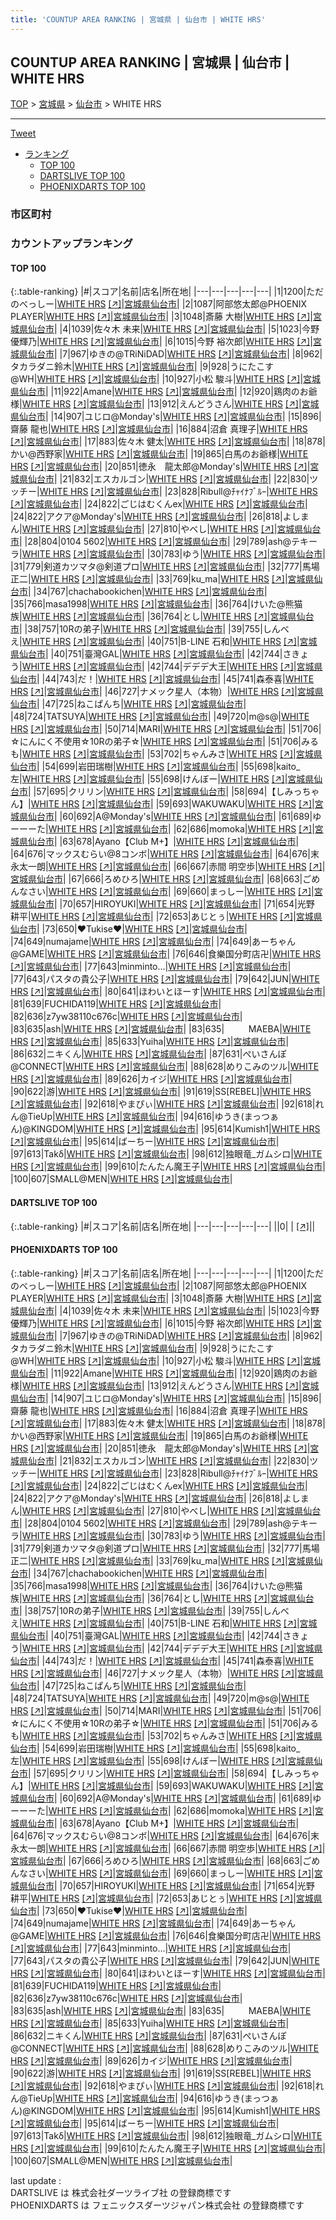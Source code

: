 ```yaml
---
title: 'COUNTUP AREA RANKING | 宮城県 | 仙台市 | WHITE HRS'
---
```

## COUNTUP AREA RANKING | 宮城県 | 仙台市 | WHITE HRS

[TOP](/darts/rank/) > [宮城県](/darts/rank/宮城県/) > [仙台市](/darts/rank/宮城県/仙台市/) > WHITE HRS

___

<a href="https://twitter.com/share?ref_src=twsrc%5Etfw" data-text="COUNTUP AREA RANKING | 宮城県仙台市WHITE HRS" class="twitter-share-button" data-hashtags="DARTSLIVE,PHOENIXDARTS,darts,ダーツ" data-show-count="false">Tweet</a>

* [ランキング](#カウントアップランキング)
    * [TOP 100](#top-100)
    * [DARTSLIVE TOP 100](#dartslive-top-100)
    * [PHOENIXDARTS TOP 100](#phoenixdarts-top-100)

### 市区町村

<ul>

</ul>

### カウントアップランキング

#### TOP 100



{:.table-ranking}
|#|スコア|名前|店名|所在地|
|---|---|---|---|---|
|1|1200|<span class="rank-name-pd">ただのべっしー</span>|<a href="/darts/rank/shops/88967.html">WHITE HRS</a> <a href="https://vs.phoenixdarts.com/jp/shop/shopDetailInfo/s_88967?s_seq=88967">[↗]</a>|<a href="/darts/rank/宮城県/仙台市">宮城県仙台市</a>|
|2|1087|<span class="rank-name-pd">阿部悠太郎@PHOENIX PLAYER</span>|<a href="/darts/rank/shops/88967.html">WHITE HRS</a> <a href="https://vs.phoenixdarts.com/jp/shop/shopDetailInfo/s_88967?s_seq=88967">[↗]</a>|<a href="/darts/rank/宮城県/仙台市">宮城県仙台市</a>|
|3|1048|<span class="rank-name-pd"><span class="pro-icon-pd"></span>斎藤 大樹</span>|<a href="/darts/rank/shops/88967.html">WHITE HRS</a> <a href="https://vs.phoenixdarts.com/jp/shop/shopDetailInfo/s_88967?s_seq=88967">[↗]</a>|<a href="/darts/rank/宮城県/仙台市">宮城県仙台市</a>|
|4|1039|<span class="rank-name-pd"><span class="pro-icon-pd"></span>佐々木 未来</span>|<a href="/darts/rank/shops/88967.html">WHITE HRS</a> <a href="https://vs.phoenixdarts.com/jp/shop/shopDetailInfo/s_88967?s_seq=88967">[↗]</a>|<a href="/darts/rank/宮城県/仙台市">宮城県仙台市</a>|
|5|1023|<span class="rank-name-pd"><span class="pro-icon-pd"></span>今野 優輝乃</span>|<a href="/darts/rank/shops/88967.html">WHITE HRS</a> <a href="https://vs.phoenixdarts.com/jp/shop/shopDetailInfo/s_88967?s_seq=88967">[↗]</a>|<a href="/darts/rank/宮城県/仙台市">宮城県仙台市</a>|
|6|1015|<span class="rank-name-pd"><span class="pro-icon-pd"></span>今野 裕次郎</span>|<a href="/darts/rank/shops/88967.html">WHITE HRS</a> <a href="https://vs.phoenixdarts.com/jp/shop/shopDetailInfo/s_88967?s_seq=88967">[↗]</a>|<a href="/darts/rank/宮城県/仙台市">宮城県仙台市</a>|
|7|967|<span class="rank-name-pd">ゆきの@TRiNiDAD</span>|<a href="/darts/rank/shops/88967.html">WHITE HRS</a> <a href="https://vs.phoenixdarts.com/jp/shop/shopDetailInfo/s_88967?s_seq=88967">[↗]</a>|<a href="/darts/rank/宮城県/仙台市">宮城県仙台市</a>|
|8|962|<span class="rank-name-pd">タカラダニ鈴木</span>|<a href="/darts/rank/shops/88967.html">WHITE HRS</a> <a href="https://vs.phoenixdarts.com/jp/shop/shopDetailInfo/s_88967?s_seq=88967">[↗]</a>|<a href="/darts/rank/宮城県/仙台市">宮城県仙台市</a>|
|9|928|<span class="rank-name-pd">うにたこす@WH</span>|<a href="/darts/rank/shops/88967.html">WHITE HRS</a> <a href="https://vs.phoenixdarts.com/jp/shop/shopDetailInfo/s_88967?s_seq=88967">[↗]</a>|<a href="/darts/rank/宮城県/仙台市">宮城県仙台市</a>|
|10|927|<span class="rank-name-pd">小松 駿斗</span>|<a href="/darts/rank/shops/88967.html">WHITE HRS</a> <a href="https://vs.phoenixdarts.com/jp/shop/shopDetailInfo/s_88967?s_seq=88967">[↗]</a>|<a href="/darts/rank/宮城県/仙台市">宮城県仙台市</a>|
|11|922|<span class="rank-name-pd">Amane</span>|<a href="/darts/rank/shops/88967.html">WHITE HRS</a> <a href="https://vs.phoenixdarts.com/jp/shop/shopDetailInfo/s_88967?s_seq=88967">[↗]</a>|<a href="/darts/rank/宮城県/仙台市">宮城県仙台市</a>|
|12|920|<span class="rank-name-pd">鶏肉のお爺様</span>|<a href="/darts/rank/shops/88967.html">WHITE HRS</a> <a href="https://vs.phoenixdarts.com/jp/shop/shopDetailInfo/s_88967?s_seq=88967">[↗]</a>|<a href="/darts/rank/宮城県/仙台市">宮城県仙台市</a>|
|13|912|<span class="rank-name-pd">えんどうさん</span>|<a href="/darts/rank/shops/88967.html">WHITE HRS</a> <a href="https://vs.phoenixdarts.com/jp/shop/shopDetailInfo/s_88967?s_seq=88967">[↗]</a>|<a href="/darts/rank/宮城県/仙台市">宮城県仙台市</a>|
|14|907|<span class="rank-name-pd">ユじロ@Monday&#x27;s</span>|<a href="/darts/rank/shops/88967.html">WHITE HRS</a> <a href="https://vs.phoenixdarts.com/jp/shop/shopDetailInfo/s_88967?s_seq=88967">[↗]</a>|<a href="/darts/rank/宮城県/仙台市">宮城県仙台市</a>|
|15|896|<span class="rank-name-pd">齋藤 龍也</span>|<a href="/darts/rank/shops/88967.html">WHITE HRS</a> <a href="https://vs.phoenixdarts.com/jp/shop/shopDetailInfo/s_88967?s_seq=88967">[↗]</a>|<a href="/darts/rank/宮城県/仙台市">宮城県仙台市</a>|
|16|884|<span class="rank-name-pd"><span class="pro-icon-pd"></span>沼倉 真理子</span>|<a href="/darts/rank/shops/88967.html">WHITE HRS</a> <a href="https://vs.phoenixdarts.com/jp/shop/shopDetailInfo/s_88967?s_seq=88967">[↗]</a>|<a href="/darts/rank/宮城県/仙台市">宮城県仙台市</a>|
|17|883|<span class="rank-name-pd"><span class="pro-icon-pd"></span>佐々木 健太</span>|<a href="/darts/rank/shops/88967.html">WHITE HRS</a> <a href="https://vs.phoenixdarts.com/jp/shop/shopDetailInfo/s_88967?s_seq=88967">[↗]</a>|<a href="/darts/rank/宮城県/仙台市">宮城県仙台市</a>|
|18|878|<span class="rank-name-pd">かい@西野家</span>|<a href="/darts/rank/shops/88967.html">WHITE HRS</a> <a href="https://vs.phoenixdarts.com/jp/shop/shopDetailInfo/s_88967?s_seq=88967">[↗]</a>|<a href="/darts/rank/宮城県/仙台市">宮城県仙台市</a>|
|19|865|<span class="rank-name-pd">白馬のお爺様</span>|<a href="/darts/rank/shops/88967.html">WHITE HRS</a> <a href="https://vs.phoenixdarts.com/jp/shop/shopDetailInfo/s_88967?s_seq=88967">[↗]</a>|<a href="/darts/rank/宮城県/仙台市">宮城県仙台市</a>|
|20|851|<span class="rank-name-pd">徳永　龍太郎@Monday&#x27;s</span>|<a href="/darts/rank/shops/88967.html">WHITE HRS</a> <a href="https://vs.phoenixdarts.com/jp/shop/shopDetailInfo/s_88967?s_seq=88967">[↗]</a>|<a href="/darts/rank/宮城県/仙台市">宮城県仙台市</a>|
|21|832|<span class="rank-name-pd">エスカルゴン</span>|<a href="/darts/rank/shops/88967.html">WHITE HRS</a> <a href="https://vs.phoenixdarts.com/jp/shop/shopDetailInfo/s_88967?s_seq=88967">[↗]</a>|<a href="/darts/rank/宮城県/仙台市">宮城県仙台市</a>|
|22|830|<span class="rank-name-pd">ツッチー</span>|<a href="/darts/rank/shops/88967.html">WHITE HRS</a> <a href="https://vs.phoenixdarts.com/jp/shop/shopDetailInfo/s_88967?s_seq=88967">[↗]</a>|<a href="/darts/rank/宮城県/仙台市">宮城県仙台市</a>|
|23|828|<span class="rank-name-pd">Ribull@ﾁｬｲﾅﾌﾞﾙｰ</span>|<a href="/darts/rank/shops/88967.html">WHITE HRS</a> <a href="https://vs.phoenixdarts.com/jp/shop/shopDetailInfo/s_88967?s_seq=88967">[↗]</a>|<a href="/darts/rank/宮城県/仙台市">宮城県仙台市</a>|
|24|822|<span class="rank-name-pd">ごじはむくんex</span>|<a href="/darts/rank/shops/88967.html">WHITE HRS</a> <a href="https://vs.phoenixdarts.com/jp/shop/shopDetailInfo/s_88967?s_seq=88967">[↗]</a>|<a href="/darts/rank/宮城県/仙台市">宮城県仙台市</a>|
|24|822|<span class="rank-name-pd">アクア@Monday&#x27;s</span>|<a href="/darts/rank/shops/88967.html">WHITE HRS</a> <a href="https://vs.phoenixdarts.com/jp/shop/shopDetailInfo/s_88967?s_seq=88967">[↗]</a>|<a href="/darts/rank/宮城県/仙台市">宮城県仙台市</a>|
|26|818|<span class="rank-name-pd">よしまん</span>|<a href="/darts/rank/shops/88967.html">WHITE HRS</a> <a href="https://vs.phoenixdarts.com/jp/shop/shopDetailInfo/s_88967?s_seq=88967">[↗]</a>|<a href="/darts/rank/宮城県/仙台市">宮城県仙台市</a>|
|27|810|<span class="rank-name-pd">やべし</span>|<a href="/darts/rank/shops/88967.html">WHITE HRS</a> <a href="https://vs.phoenixdarts.com/jp/shop/shopDetailInfo/s_88967?s_seq=88967">[↗]</a>|<a href="/darts/rank/宮城県/仙台市">宮城県仙台市</a>|
|28|804|<span class="rank-name-pd">0104 5602</span>|<a href="/darts/rank/shops/88967.html">WHITE HRS</a> <a href="https://vs.phoenixdarts.com/jp/shop/shopDetailInfo/s_88967?s_seq=88967">[↗]</a>|<a href="/darts/rank/宮城県/仙台市">宮城県仙台市</a>|
|29|789|<span class="rank-name-pd">ash@テキーラ</span>|<a href="/darts/rank/shops/88967.html">WHITE HRS</a> <a href="https://vs.phoenixdarts.com/jp/shop/shopDetailInfo/s_88967?s_seq=88967">[↗]</a>|<a href="/darts/rank/宮城県/仙台市">宮城県仙台市</a>|
|30|783|<span class="rank-name-pd">ゆう</span>|<a href="/darts/rank/shops/88967.html">WHITE HRS</a> <a href="https://vs.phoenixdarts.com/jp/shop/shopDetailInfo/s_88967?s_seq=88967">[↗]</a>|<a href="/darts/rank/宮城県/仙台市">宮城県仙台市</a>|
|31|779|<span class="rank-name-pd">剣道カツマタ@剣道プロ</span>|<a href="/darts/rank/shops/88967.html">WHITE HRS</a> <a href="https://vs.phoenixdarts.com/jp/shop/shopDetailInfo/s_88967?s_seq=88967">[↗]</a>|<a href="/darts/rank/宮城県/仙台市">宮城県仙台市</a>|
|32|777|<span class="rank-name-pd">馬場 正二</span>|<a href="/darts/rank/shops/88967.html">WHITE HRS</a> <a href="https://vs.phoenixdarts.com/jp/shop/shopDetailInfo/s_88967?s_seq=88967">[↗]</a>|<a href="/darts/rank/宮城県/仙台市">宮城県仙台市</a>|
|33|769|<span class="rank-name-pd">ku_ma</span>|<a href="/darts/rank/shops/88967.html">WHITE HRS</a> <a href="https://vs.phoenixdarts.com/jp/shop/shopDetailInfo/s_88967?s_seq=88967">[↗]</a>|<a href="/darts/rank/宮城県/仙台市">宮城県仙台市</a>|
|34|767|<span class="rank-name-pd">chachabookichen</span>|<a href="/darts/rank/shops/88967.html">WHITE HRS</a> <a href="https://vs.phoenixdarts.com/jp/shop/shopDetailInfo/s_88967?s_seq=88967">[↗]</a>|<a href="/darts/rank/宮城県/仙台市">宮城県仙台市</a>|
|35|766|<span class="rank-name-pd">masa1998</span>|<a href="/darts/rank/shops/88967.html">WHITE HRS</a> <a href="https://vs.phoenixdarts.com/jp/shop/shopDetailInfo/s_88967?s_seq=88967">[↗]</a>|<a href="/darts/rank/宮城県/仙台市">宮城県仙台市</a>|
|36|764|<span class="rank-name-pd">けいた@熊猫族</span>|<a href="/darts/rank/shops/88967.html">WHITE HRS</a> <a href="https://vs.phoenixdarts.com/jp/shop/shopDetailInfo/s_88967?s_seq=88967">[↗]</a>|<a href="/darts/rank/宮城県/仙台市">宮城県仙台市</a>|
|36|764|<span class="rank-name-pd">とし</span>|<a href="/darts/rank/shops/88967.html">WHITE HRS</a> <a href="https://vs.phoenixdarts.com/jp/shop/shopDetailInfo/s_88967?s_seq=88967">[↗]</a>|<a href="/darts/rank/宮城県/仙台市">宮城県仙台市</a>|
|38|757|<span class="rank-name-pd">10Rの弟子</span>|<a href="/darts/rank/shops/88967.html">WHITE HRS</a> <a href="https://vs.phoenixdarts.com/jp/shop/shopDetailInfo/s_88967?s_seq=88967">[↗]</a>|<a href="/darts/rank/宮城県/仙台市">宮城県仙台市</a>|
|39|755|<span class="rank-name-pd">しんべえ</span>|<a href="/darts/rank/shops/88967.html">WHITE HRS</a> <a href="https://vs.phoenixdarts.com/jp/shop/shopDetailInfo/s_88967?s_seq=88967">[↗]</a>|<a href="/darts/rank/宮城県/仙台市">宮城県仙台市</a>|
|40|751|<span class="rank-name-pd">B-LINE 石和</span>|<a href="/darts/rank/shops/88967.html">WHITE HRS</a> <a href="https://vs.phoenixdarts.com/jp/shop/shopDetailInfo/s_88967?s_seq=88967">[↗]</a>|<a href="/darts/rank/宮城県/仙台市">宮城県仙台市</a>|
|40|751|<span class="rank-name-pd">臺灣GAL</span>|<a href="/darts/rank/shops/88967.html">WHITE HRS</a> <a href="https://vs.phoenixdarts.com/jp/shop/shopDetailInfo/s_88967?s_seq=88967">[↗]</a>|<a href="/darts/rank/宮城県/仙台市">宮城県仙台市</a>|
|42|744|<span class="rank-name-pd">さきょう</span>|<a href="/darts/rank/shops/88967.html">WHITE HRS</a> <a href="https://vs.phoenixdarts.com/jp/shop/shopDetailInfo/s_88967?s_seq=88967">[↗]</a>|<a href="/darts/rank/宮城県/仙台市">宮城県仙台市</a>|
|42|744|<span class="rank-name-pd">デデデ大王</span>|<a href="/darts/rank/shops/88967.html">WHITE HRS</a> <a href="https://vs.phoenixdarts.com/jp/shop/shopDetailInfo/s_88967?s_seq=88967">[↗]</a>|<a href="/darts/rank/宮城県/仙台市">宮城県仙台市</a>|
|44|743|<span class="rank-name-pd">だ！</span>|<a href="/darts/rank/shops/88967.html">WHITE HRS</a> <a href="https://vs.phoenixdarts.com/jp/shop/shopDetailInfo/s_88967?s_seq=88967">[↗]</a>|<a href="/darts/rank/宮城県/仙台市">宮城県仙台市</a>|
|45|741|<span class="rank-name-pd">森泰喜</span>|<a href="/darts/rank/shops/88967.html">WHITE HRS</a> <a href="https://vs.phoenixdarts.com/jp/shop/shopDetailInfo/s_88967?s_seq=88967">[↗]</a>|<a href="/darts/rank/宮城県/仙台市">宮城県仙台市</a>|
|46|727|<span class="rank-name-pd">ナメック星人（本物）</span>|<a href="/darts/rank/shops/88967.html">WHITE HRS</a> <a href="https://vs.phoenixdarts.com/jp/shop/shopDetailInfo/s_88967?s_seq=88967">[↗]</a>|<a href="/darts/rank/宮城県/仙台市">宮城県仙台市</a>|
|47|725|<span class="rank-name-pd">ねこぱんち</span>|<a href="/darts/rank/shops/88967.html">WHITE HRS</a> <a href="https://vs.phoenixdarts.com/jp/shop/shopDetailInfo/s_88967?s_seq=88967">[↗]</a>|<a href="/darts/rank/宮城県/仙台市">宮城県仙台市</a>|
|48|724|<span class="rank-name-pd">TATSUYA</span>|<a href="/darts/rank/shops/88967.html">WHITE HRS</a> <a href="https://vs.phoenixdarts.com/jp/shop/shopDetailInfo/s_88967?s_seq=88967">[↗]</a>|<a href="/darts/rank/宮城県/仙台市">宮城県仙台市</a>|
|49|720|<span class="rank-name-pd">m@s@</span>|<a href="/darts/rank/shops/88967.html">WHITE HRS</a> <a href="https://vs.phoenixdarts.com/jp/shop/shopDetailInfo/s_88967?s_seq=88967">[↗]</a>|<a href="/darts/rank/宮城県/仙台市">宮城県仙台市</a>|
|50|714|<span class="rank-name-pd">MARI</span>|<a href="/darts/rank/shops/88967.html">WHITE HRS</a> <a href="https://vs.phoenixdarts.com/jp/shop/shopDetailInfo/s_88967?s_seq=88967">[↗]</a>|<a href="/darts/rank/宮城県/仙台市">宮城県仙台市</a>|
|51|706|<span class="rank-name-pd">☆にんにく不使用☆10Rの弟子☆</span>|<a href="/darts/rank/shops/88967.html">WHITE HRS</a> <a href="https://vs.phoenixdarts.com/jp/shop/shopDetailInfo/s_88967?s_seq=88967">[↗]</a>|<a href="/darts/rank/宮城県/仙台市">宮城県仙台市</a>|
|51|706|<span class="rank-name-pd">みるも</span>|<a href="/darts/rank/shops/88967.html">WHITE HRS</a> <a href="https://vs.phoenixdarts.com/jp/shop/shopDetailInfo/s_88967?s_seq=88967">[↗]</a>|<a href="/darts/rank/宮城県/仙台市">宮城県仙台市</a>|
|53|702|<span class="rank-name-pd">ちゃんみさ</span>|<a href="/darts/rank/shops/88967.html">WHITE HRS</a> <a href="https://vs.phoenixdarts.com/jp/shop/shopDetailInfo/s_88967?s_seq=88967">[↗]</a>|<a href="/darts/rank/宮城県/仙台市">宮城県仙台市</a>|
|54|699|<span class="rank-name-pd">岩田瑞樹</span>|<a href="/darts/rank/shops/88967.html">WHITE HRS</a> <a href="https://vs.phoenixdarts.com/jp/shop/shopDetailInfo/s_88967?s_seq=88967">[↗]</a>|<a href="/darts/rank/宮城県/仙台市">宮城県仙台市</a>|
|55|698|<span class="rank-name-pd">kaito_左</span>|<a href="/darts/rank/shops/88967.html">WHITE HRS</a> <a href="https://vs.phoenixdarts.com/jp/shop/shopDetailInfo/s_88967?s_seq=88967">[↗]</a>|<a href="/darts/rank/宮城県/仙台市">宮城県仙台市</a>|
|55|698|<span class="rank-name-pd">けんぼー</span>|<a href="/darts/rank/shops/88967.html">WHITE HRS</a> <a href="https://vs.phoenixdarts.com/jp/shop/shopDetailInfo/s_88967?s_seq=88967">[↗]</a>|<a href="/darts/rank/宮城県/仙台市">宮城県仙台市</a>|
|57|695|<span class="rank-name-pd">クリリン</span>|<a href="/darts/rank/shops/88967.html">WHITE HRS</a> <a href="https://vs.phoenixdarts.com/jp/shop/shopDetailInfo/s_88967?s_seq=88967">[↗]</a>|<a href="/darts/rank/宮城県/仙台市">宮城県仙台市</a>|
|58|694|<span class="rank-name-pd">【しみっちゃん】</span>|<a href="/darts/rank/shops/88967.html">WHITE HRS</a> <a href="https://vs.phoenixdarts.com/jp/shop/shopDetailInfo/s_88967?s_seq=88967">[↗]</a>|<a href="/darts/rank/宮城県/仙台市">宮城県仙台市</a>|
|59|693|<span class="rank-name-pd">WAKUWAKU</span>|<a href="/darts/rank/shops/88967.html">WHITE HRS</a> <a href="https://vs.phoenixdarts.com/jp/shop/shopDetailInfo/s_88967?s_seq=88967">[↗]</a>|<a href="/darts/rank/宮城県/仙台市">宮城県仙台市</a>|
|60|692|<span class="rank-name-pd">A@Monday&#x27;s</span>|<a href="/darts/rank/shops/88967.html">WHITE HRS</a> <a href="https://vs.phoenixdarts.com/jp/shop/shopDetailInfo/s_88967?s_seq=88967">[↗]</a>|<a href="/darts/rank/宮城県/仙台市">宮城県仙台市</a>|
|61|689|<span class="rank-name-pd">ゆーーーた</span>|<a href="/darts/rank/shops/88967.html">WHITE HRS</a> <a href="https://vs.phoenixdarts.com/jp/shop/shopDetailInfo/s_88967?s_seq=88967">[↗]</a>|<a href="/darts/rank/宮城県/仙台市">宮城県仙台市</a>|
|62|686|<span class="rank-name-pd">momoka</span>|<a href="/darts/rank/shops/88967.html">WHITE HRS</a> <a href="https://vs.phoenixdarts.com/jp/shop/shopDetailInfo/s_88967?s_seq=88967">[↗]</a>|<a href="/darts/rank/宮城県/仙台市">宮城県仙台市</a>|
|63|678|<span class="rank-name-pd">Ayano【Club M+】</span>|<a href="/darts/rank/shops/88967.html">WHITE HRS</a> <a href="https://vs.phoenixdarts.com/jp/shop/shopDetailInfo/s_88967?s_seq=88967">[↗]</a>|<a href="/darts/rank/宮城県/仙台市">宮城県仙台市</a>|
|64|676|<span class="rank-name-pd">マックスむらい@8コンボ</span>|<a href="/darts/rank/shops/88967.html">WHITE HRS</a> <a href="https://vs.phoenixdarts.com/jp/shop/shopDetailInfo/s_88967?s_seq=88967">[↗]</a>|<a href="/darts/rank/宮城県/仙台市">宮城県仙台市</a>|
|64|676|<span class="rank-name-pd">末永太一朗</span>|<a href="/darts/rank/shops/88967.html">WHITE HRS</a> <a href="https://vs.phoenixdarts.com/jp/shop/shopDetailInfo/s_88967?s_seq=88967">[↗]</a>|<a href="/darts/rank/宮城県/仙台市">宮城県仙台市</a>|
|66|667|<span class="rank-name-pd">赤間 明空歩</span>|<a href="/darts/rank/shops/88967.html">WHITE HRS</a> <a href="https://vs.phoenixdarts.com/jp/shop/shopDetailInfo/s_88967?s_seq=88967">[↗]</a>|<a href="/darts/rank/宮城県/仙台市">宮城県仙台市</a>|
|67|666|<span class="rank-name-pd">ろめひろ</span>|<a href="/darts/rank/shops/88967.html">WHITE HRS</a> <a href="https://vs.phoenixdarts.com/jp/shop/shopDetailInfo/s_88967?s_seq=88967">[↗]</a>|<a href="/darts/rank/宮城県/仙台市">宮城県仙台市</a>|
|68|663|<span class="rank-name-pd">ごめんなさい</span>|<a href="/darts/rank/shops/88967.html">WHITE HRS</a> <a href="https://vs.phoenixdarts.com/jp/shop/shopDetailInfo/s_88967?s_seq=88967">[↗]</a>|<a href="/darts/rank/宮城県/仙台市">宮城県仙台市</a>|
|69|660|<span class="rank-name-pd">まっしー</span>|<a href="/darts/rank/shops/88967.html">WHITE HRS</a> <a href="https://vs.phoenixdarts.com/jp/shop/shopDetailInfo/s_88967?s_seq=88967">[↗]</a>|<a href="/darts/rank/宮城県/仙台市">宮城県仙台市</a>|
|70|657|<span class="rank-name-pd">HIROYUKI</span>|<a href="/darts/rank/shops/88967.html">WHITE HRS</a> <a href="https://vs.phoenixdarts.com/jp/shop/shopDetailInfo/s_88967?s_seq=88967">[↗]</a>|<a href="/darts/rank/宮城県/仙台市">宮城県仙台市</a>|
|71|654|<span class="rank-name-pd"><span class="pro-icon-pd"></span>光野 耕平</span>|<a href="/darts/rank/shops/88967.html">WHITE HRS</a> <a href="https://vs.phoenixdarts.com/jp/shop/shopDetailInfo/s_88967?s_seq=88967">[↗]</a>|<a href="/darts/rank/宮城県/仙台市">宮城県仙台市</a>|
|72|653|<span class="rank-name-pd">あじとぅ</span>|<a href="/darts/rank/shops/88967.html">WHITE HRS</a> <a href="https://vs.phoenixdarts.com/jp/shop/shopDetailInfo/s_88967?s_seq=88967">[↗]</a>|<a href="/darts/rank/宮城県/仙台市">宮城県仙台市</a>|
|73|650|<span class="rank-name-pd">‪‪❤︎‬Tukise‪‪❤︎‬</span>|<a href="/darts/rank/shops/88967.html">WHITE HRS</a> <a href="https://vs.phoenixdarts.com/jp/shop/shopDetailInfo/s_88967?s_seq=88967">[↗]</a>|<a href="/darts/rank/宮城県/仙台市">宮城県仙台市</a>|
|74|649|<span class="rank-name-pd">numajame</span>|<a href="/darts/rank/shops/88967.html">WHITE HRS</a> <a href="https://vs.phoenixdarts.com/jp/shop/shopDetailInfo/s_88967?s_seq=88967">[↗]</a>|<a href="/darts/rank/宮城県/仙台市">宮城県仙台市</a>|
|74|649|<span class="rank-name-pd">あーちゃん@GAME</span>|<a href="/darts/rank/shops/88967.html">WHITE HRS</a> <a href="https://vs.phoenixdarts.com/jp/shop/shopDetailInfo/s_88967?s_seq=88967">[↗]</a>|<a href="/darts/rank/宮城県/仙台市">宮城県仙台市</a>|
|76|646|<span class="rank-name-pd">食樂国分町店卍</span>|<a href="/darts/rank/shops/88967.html">WHITE HRS</a> <a href="https://vs.phoenixdarts.com/jp/shop/shopDetailInfo/s_88967?s_seq=88967">[↗]</a>|<a href="/darts/rank/宮城県/仙台市">宮城県仙台市</a>|
|77|643|<span class="rank-name-pd">minminto...</span>|<a href="/darts/rank/shops/88967.html">WHITE HRS</a> <a href="https://vs.phoenixdarts.com/jp/shop/shopDetailInfo/s_88967?s_seq=88967">[↗]</a>|<a href="/darts/rank/宮城県/仙台市">宮城県仙台市</a>|
|77|643|<span class="rank-name-pd">パスタの貴公子</span>|<a href="/darts/rank/shops/88967.html">WHITE HRS</a> <a href="https://vs.phoenixdarts.com/jp/shop/shopDetailInfo/s_88967?s_seq=88967">[↗]</a>|<a href="/darts/rank/宮城県/仙台市">宮城県仙台市</a>|
|79|642|<span class="rank-name-pd">JUN</span>|<a href="/darts/rank/shops/88967.html">WHITE HRS</a> <a href="https://vs.phoenixdarts.com/jp/shop/shopDetailInfo/s_88967?s_seq=88967">[↗]</a>|<a href="/darts/rank/宮城県/仙台市">宮城県仙台市</a>|
|80|641|<span class="rank-name-pd">ほわいとほーす</span>|<a href="/darts/rank/shops/88967.html">WHITE HRS</a> <a href="https://vs.phoenixdarts.com/jp/shop/shopDetailInfo/s_88967?s_seq=88967">[↗]</a>|<a href="/darts/rank/宮城県/仙台市">宮城県仙台市</a>|
|81|639|<span class="rank-name-pd">FUCHIDA119</span>|<a href="/darts/rank/shops/88967.html">WHITE HRS</a> <a href="https://vs.phoenixdarts.com/jp/shop/shopDetailInfo/s_88967?s_seq=88967">[↗]</a>|<a href="/darts/rank/宮城県/仙台市">宮城県仙台市</a>|
|82|636|<span class="rank-name-pd">z7yw38110c676c</span>|<a href="/darts/rank/shops/88967.html">WHITE HRS</a> <a href="https://vs.phoenixdarts.com/jp/shop/shopDetailInfo/s_88967?s_seq=88967">[↗]</a>|<a href="/darts/rank/宮城県/仙台市">宮城県仙台市</a>|
|83|635|<span class="rank-name-pd">ash</span>|<a href="/darts/rank/shops/88967.html">WHITE HRS</a> <a href="https://vs.phoenixdarts.com/jp/shop/shopDetailInfo/s_88967?s_seq=88967">[↗]</a>|<a href="/darts/rank/宮城県/仙台市">宮城県仙台市</a>|
|83|635|<span class="rank-name-pd">⠀ ⠀ ⠀MAEBA</span>|<a href="/darts/rank/shops/88967.html">WHITE HRS</a> <a href="https://vs.phoenixdarts.com/jp/shop/shopDetailInfo/s_88967?s_seq=88967">[↗]</a>|<a href="/darts/rank/宮城県/仙台市">宮城県仙台市</a>|
|85|633|<span class="rank-name-pd">Yuiha</span>|<a href="/darts/rank/shops/88967.html">WHITE HRS</a> <a href="https://vs.phoenixdarts.com/jp/shop/shopDetailInfo/s_88967?s_seq=88967">[↗]</a>|<a href="/darts/rank/宮城県/仙台市">宮城県仙台市</a>|
|86|632|<span class="rank-name-pd">ニキくん</span>|<a href="/darts/rank/shops/88967.html">WHITE HRS</a> <a href="https://vs.phoenixdarts.com/jp/shop/shopDetailInfo/s_88967?s_seq=88967">[↗]</a>|<a href="/darts/rank/宮城県/仙台市">宮城県仙台市</a>|
|87|631|<span class="rank-name-pd">ぺいさんぽ@CONNECT</span>|<a href="/darts/rank/shops/88967.html">WHITE HRS</a> <a href="https://vs.phoenixdarts.com/jp/shop/shopDetailInfo/s_88967?s_seq=88967">[↗]</a>|<a href="/darts/rank/宮城県/仙台市">宮城県仙台市</a>|
|88|628|<span class="rank-name-pd">めりこみのツル</span>|<a href="/darts/rank/shops/88967.html">WHITE HRS</a> <a href="https://vs.phoenixdarts.com/jp/shop/shopDetailInfo/s_88967?s_seq=88967">[↗]</a>|<a href="/darts/rank/宮城県/仙台市">宮城県仙台市</a>|
|89|626|<span class="rank-name-pd">カイジ</span>|<a href="/darts/rank/shops/88967.html">WHITE HRS</a> <a href="https://vs.phoenixdarts.com/jp/shop/shopDetailInfo/s_88967?s_seq=88967">[↗]</a>|<a href="/darts/rank/宮城県/仙台市">宮城県仙台市</a>|
|90|622|<span class="rank-name-pd">游</span>|<a href="/darts/rank/shops/88967.html">WHITE HRS</a> <a href="https://vs.phoenixdarts.com/jp/shop/shopDetailInfo/s_88967?s_seq=88967">[↗]</a>|<a href="/darts/rank/宮城県/仙台市">宮城県仙台市</a>|
|91|619|<span class="rank-name-pd">SS[REBEL]</span>|<a href="/darts/rank/shops/88967.html">WHITE HRS</a> <a href="https://vs.phoenixdarts.com/jp/shop/shopDetailInfo/s_88967?s_seq=88967">[↗]</a>|<a href="/darts/rank/宮城県/仙台市">宮城県仙台市</a>|
|92|618|<span class="rank-name-pd">やまぴぃ</span>|<a href="/darts/rank/shops/88967.html">WHITE HRS</a> <a href="https://vs.phoenixdarts.com/jp/shop/shopDetailInfo/s_88967?s_seq=88967">[↗]</a>|<a href="/darts/rank/宮城県/仙台市">宮城県仙台市</a>|
|92|618|<span class="rank-name-pd">れん@TieUp</span>|<a href="/darts/rank/shops/88967.html">WHITE HRS</a> <a href="https://vs.phoenixdarts.com/jp/shop/shopDetailInfo/s_88967?s_seq=88967">[↗]</a>|<a href="/darts/rank/宮城県/仙台市">宮城県仙台市</a>|
|94|616|<span class="rank-name-pd">ゆうき(まっつぁん)@KINGDOM</span>|<a href="/darts/rank/shops/88967.html">WHITE HRS</a> <a href="https://vs.phoenixdarts.com/jp/shop/shopDetailInfo/s_88967?s_seq=88967">[↗]</a>|<a href="/darts/rank/宮城県/仙台市">宮城県仙台市</a>|
|95|614|<span class="rank-name-pd">Kumish1</span>|<a href="/darts/rank/shops/88967.html">WHITE HRS</a> <a href="https://vs.phoenixdarts.com/jp/shop/shopDetailInfo/s_88967?s_seq=88967">[↗]</a>|<a href="/darts/rank/宮城県/仙台市">宮城県仙台市</a>|
|95|614|<span class="rank-name-pd">ばーちー</span>|<a href="/darts/rank/shops/88967.html">WHITE HRS</a> <a href="https://vs.phoenixdarts.com/jp/shop/shopDetailInfo/s_88967?s_seq=88967">[↗]</a>|<a href="/darts/rank/宮城県/仙台市">宮城県仙台市</a>|
|97|613|<span class="rank-name-pd">Takδ</span>|<a href="/darts/rank/shops/88967.html">WHITE HRS</a> <a href="https://vs.phoenixdarts.com/jp/shop/shopDetailInfo/s_88967?s_seq=88967">[↗]</a>|<a href="/darts/rank/宮城県/仙台市">宮城県仙台市</a>|
|98|612|<span class="rank-name-pd">独眼竜_ガムシロ</span>|<a href="/darts/rank/shops/88967.html">WHITE HRS</a> <a href="https://vs.phoenixdarts.com/jp/shop/shopDetailInfo/s_88967?s_seq=88967">[↗]</a>|<a href="/darts/rank/宮城県/仙台市">宮城県仙台市</a>|
|99|610|<span class="rank-name-pd">たんたん魔王子</span>|<a href="/darts/rank/shops/88967.html">WHITE HRS</a> <a href="https://vs.phoenixdarts.com/jp/shop/shopDetailInfo/s_88967?s_seq=88967">[↗]</a>|<a href="/darts/rank/宮城県/仙台市">宮城県仙台市</a>|
|100|607|<span class="rank-name-pd">SMALL@MEN</span>|<a href="/darts/rank/shops/88967.html">WHITE HRS</a> <a href="https://vs.phoenixdarts.com/jp/shop/shopDetailInfo/s_88967?s_seq=88967">[↗]</a>|<a href="/darts/rank/宮城県/仙台市">宮城県仙台市</a>|


#### DARTSLIVE TOP 100



{:.table-ranking}
|#|スコア|名前|店名|所在地|
|---|---|---|---|---|
||0|<span class="rank-name-dl"> </span>|<a href="/darts/rank/shops/.html"></a> <a href="">[↗]</a>|<a href="/darts/rank//"></a>|


#### PHOENIXDARTS TOP 100



{:.table-ranking}
|#|スコア|名前|店名|所在地|
|---|---|---|---|---|
|1|1200|<span class="rank-name-pd">ただのべっしー</span>|<a href="/darts/rank/shops/88967.html">WHITE HRS</a> <a href="https://vs.phoenixdarts.com/jp/shop/shopDetailInfo/s_88967?s_seq=88967">[↗]</a>|<a href="/darts/rank/宮城県/仙台市">宮城県仙台市</a>|
|2|1087|<span class="rank-name-pd">阿部悠太郎@PHOENIX PLAYER</span>|<a href="/darts/rank/shops/88967.html">WHITE HRS</a> <a href="https://vs.phoenixdarts.com/jp/shop/shopDetailInfo/s_88967?s_seq=88967">[↗]</a>|<a href="/darts/rank/宮城県/仙台市">宮城県仙台市</a>|
|3|1048|<span class="rank-name-pd"><span class="pro-icon-pd"></span>斎藤 大樹</span>|<a href="/darts/rank/shops/88967.html">WHITE HRS</a> <a href="https://vs.phoenixdarts.com/jp/shop/shopDetailInfo/s_88967?s_seq=88967">[↗]</a>|<a href="/darts/rank/宮城県/仙台市">宮城県仙台市</a>|
|4|1039|<span class="rank-name-pd"><span class="pro-icon-pd"></span>佐々木 未来</span>|<a href="/darts/rank/shops/88967.html">WHITE HRS</a> <a href="https://vs.phoenixdarts.com/jp/shop/shopDetailInfo/s_88967?s_seq=88967">[↗]</a>|<a href="/darts/rank/宮城県/仙台市">宮城県仙台市</a>|
|5|1023|<span class="rank-name-pd"><span class="pro-icon-pd"></span>今野 優輝乃</span>|<a href="/darts/rank/shops/88967.html">WHITE HRS</a> <a href="https://vs.phoenixdarts.com/jp/shop/shopDetailInfo/s_88967?s_seq=88967">[↗]</a>|<a href="/darts/rank/宮城県/仙台市">宮城県仙台市</a>|
|6|1015|<span class="rank-name-pd"><span class="pro-icon-pd"></span>今野 裕次郎</span>|<a href="/darts/rank/shops/88967.html">WHITE HRS</a> <a href="https://vs.phoenixdarts.com/jp/shop/shopDetailInfo/s_88967?s_seq=88967">[↗]</a>|<a href="/darts/rank/宮城県/仙台市">宮城県仙台市</a>|
|7|967|<span class="rank-name-pd">ゆきの@TRiNiDAD</span>|<a href="/darts/rank/shops/88967.html">WHITE HRS</a> <a href="https://vs.phoenixdarts.com/jp/shop/shopDetailInfo/s_88967?s_seq=88967">[↗]</a>|<a href="/darts/rank/宮城県/仙台市">宮城県仙台市</a>|
|8|962|<span class="rank-name-pd">タカラダニ鈴木</span>|<a href="/darts/rank/shops/88967.html">WHITE HRS</a> <a href="https://vs.phoenixdarts.com/jp/shop/shopDetailInfo/s_88967?s_seq=88967">[↗]</a>|<a href="/darts/rank/宮城県/仙台市">宮城県仙台市</a>|
|9|928|<span class="rank-name-pd">うにたこす@WH</span>|<a href="/darts/rank/shops/88967.html">WHITE HRS</a> <a href="https://vs.phoenixdarts.com/jp/shop/shopDetailInfo/s_88967?s_seq=88967">[↗]</a>|<a href="/darts/rank/宮城県/仙台市">宮城県仙台市</a>|
|10|927|<span class="rank-name-pd">小松 駿斗</span>|<a href="/darts/rank/shops/88967.html">WHITE HRS</a> <a href="https://vs.phoenixdarts.com/jp/shop/shopDetailInfo/s_88967?s_seq=88967">[↗]</a>|<a href="/darts/rank/宮城県/仙台市">宮城県仙台市</a>|
|11|922|<span class="rank-name-pd">Amane</span>|<a href="/darts/rank/shops/88967.html">WHITE HRS</a> <a href="https://vs.phoenixdarts.com/jp/shop/shopDetailInfo/s_88967?s_seq=88967">[↗]</a>|<a href="/darts/rank/宮城県/仙台市">宮城県仙台市</a>|
|12|920|<span class="rank-name-pd">鶏肉のお爺様</span>|<a href="/darts/rank/shops/88967.html">WHITE HRS</a> <a href="https://vs.phoenixdarts.com/jp/shop/shopDetailInfo/s_88967?s_seq=88967">[↗]</a>|<a href="/darts/rank/宮城県/仙台市">宮城県仙台市</a>|
|13|912|<span class="rank-name-pd">えんどうさん</span>|<a href="/darts/rank/shops/88967.html">WHITE HRS</a> <a href="https://vs.phoenixdarts.com/jp/shop/shopDetailInfo/s_88967?s_seq=88967">[↗]</a>|<a href="/darts/rank/宮城県/仙台市">宮城県仙台市</a>|
|14|907|<span class="rank-name-pd">ユじロ@Monday&#x27;s</span>|<a href="/darts/rank/shops/88967.html">WHITE HRS</a> <a href="https://vs.phoenixdarts.com/jp/shop/shopDetailInfo/s_88967?s_seq=88967">[↗]</a>|<a href="/darts/rank/宮城県/仙台市">宮城県仙台市</a>|
|15|896|<span class="rank-name-pd">齋藤 龍也</span>|<a href="/darts/rank/shops/88967.html">WHITE HRS</a> <a href="https://vs.phoenixdarts.com/jp/shop/shopDetailInfo/s_88967?s_seq=88967">[↗]</a>|<a href="/darts/rank/宮城県/仙台市">宮城県仙台市</a>|
|16|884|<span class="rank-name-pd"><span class="pro-icon-pd"></span>沼倉 真理子</span>|<a href="/darts/rank/shops/88967.html">WHITE HRS</a> <a href="https://vs.phoenixdarts.com/jp/shop/shopDetailInfo/s_88967?s_seq=88967">[↗]</a>|<a href="/darts/rank/宮城県/仙台市">宮城県仙台市</a>|
|17|883|<span class="rank-name-pd"><span class="pro-icon-pd"></span>佐々木 健太</span>|<a href="/darts/rank/shops/88967.html">WHITE HRS</a> <a href="https://vs.phoenixdarts.com/jp/shop/shopDetailInfo/s_88967?s_seq=88967">[↗]</a>|<a href="/darts/rank/宮城県/仙台市">宮城県仙台市</a>|
|18|878|<span class="rank-name-pd">かい@西野家</span>|<a href="/darts/rank/shops/88967.html">WHITE HRS</a> <a href="https://vs.phoenixdarts.com/jp/shop/shopDetailInfo/s_88967?s_seq=88967">[↗]</a>|<a href="/darts/rank/宮城県/仙台市">宮城県仙台市</a>|
|19|865|<span class="rank-name-pd">白馬のお爺様</span>|<a href="/darts/rank/shops/88967.html">WHITE HRS</a> <a href="https://vs.phoenixdarts.com/jp/shop/shopDetailInfo/s_88967?s_seq=88967">[↗]</a>|<a href="/darts/rank/宮城県/仙台市">宮城県仙台市</a>|
|20|851|<span class="rank-name-pd">徳永　龍太郎@Monday&#x27;s</span>|<a href="/darts/rank/shops/88967.html">WHITE HRS</a> <a href="https://vs.phoenixdarts.com/jp/shop/shopDetailInfo/s_88967?s_seq=88967">[↗]</a>|<a href="/darts/rank/宮城県/仙台市">宮城県仙台市</a>|
|21|832|<span class="rank-name-pd">エスカルゴン</span>|<a href="/darts/rank/shops/88967.html">WHITE HRS</a> <a href="https://vs.phoenixdarts.com/jp/shop/shopDetailInfo/s_88967?s_seq=88967">[↗]</a>|<a href="/darts/rank/宮城県/仙台市">宮城県仙台市</a>|
|22|830|<span class="rank-name-pd">ツッチー</span>|<a href="/darts/rank/shops/88967.html">WHITE HRS</a> <a href="https://vs.phoenixdarts.com/jp/shop/shopDetailInfo/s_88967?s_seq=88967">[↗]</a>|<a href="/darts/rank/宮城県/仙台市">宮城県仙台市</a>|
|23|828|<span class="rank-name-pd">Ribull@ﾁｬｲﾅﾌﾞﾙｰ</span>|<a href="/darts/rank/shops/88967.html">WHITE HRS</a> <a href="https://vs.phoenixdarts.com/jp/shop/shopDetailInfo/s_88967?s_seq=88967">[↗]</a>|<a href="/darts/rank/宮城県/仙台市">宮城県仙台市</a>|
|24|822|<span class="rank-name-pd">ごじはむくんex</span>|<a href="/darts/rank/shops/88967.html">WHITE HRS</a> <a href="https://vs.phoenixdarts.com/jp/shop/shopDetailInfo/s_88967?s_seq=88967">[↗]</a>|<a href="/darts/rank/宮城県/仙台市">宮城県仙台市</a>|
|24|822|<span class="rank-name-pd">アクア@Monday&#x27;s</span>|<a href="/darts/rank/shops/88967.html">WHITE HRS</a> <a href="https://vs.phoenixdarts.com/jp/shop/shopDetailInfo/s_88967?s_seq=88967">[↗]</a>|<a href="/darts/rank/宮城県/仙台市">宮城県仙台市</a>|
|26|818|<span class="rank-name-pd">よしまん</span>|<a href="/darts/rank/shops/88967.html">WHITE HRS</a> <a href="https://vs.phoenixdarts.com/jp/shop/shopDetailInfo/s_88967?s_seq=88967">[↗]</a>|<a href="/darts/rank/宮城県/仙台市">宮城県仙台市</a>|
|27|810|<span class="rank-name-pd">やべし</span>|<a href="/darts/rank/shops/88967.html">WHITE HRS</a> <a href="https://vs.phoenixdarts.com/jp/shop/shopDetailInfo/s_88967?s_seq=88967">[↗]</a>|<a href="/darts/rank/宮城県/仙台市">宮城県仙台市</a>|
|28|804|<span class="rank-name-pd">0104 5602</span>|<a href="/darts/rank/shops/88967.html">WHITE HRS</a> <a href="https://vs.phoenixdarts.com/jp/shop/shopDetailInfo/s_88967?s_seq=88967">[↗]</a>|<a href="/darts/rank/宮城県/仙台市">宮城県仙台市</a>|
|29|789|<span class="rank-name-pd">ash@テキーラ</span>|<a href="/darts/rank/shops/88967.html">WHITE HRS</a> <a href="https://vs.phoenixdarts.com/jp/shop/shopDetailInfo/s_88967?s_seq=88967">[↗]</a>|<a href="/darts/rank/宮城県/仙台市">宮城県仙台市</a>|
|30|783|<span class="rank-name-pd">ゆう</span>|<a href="/darts/rank/shops/88967.html">WHITE HRS</a> <a href="https://vs.phoenixdarts.com/jp/shop/shopDetailInfo/s_88967?s_seq=88967">[↗]</a>|<a href="/darts/rank/宮城県/仙台市">宮城県仙台市</a>|
|31|779|<span class="rank-name-pd">剣道カツマタ@剣道プロ</span>|<a href="/darts/rank/shops/88967.html">WHITE HRS</a> <a href="https://vs.phoenixdarts.com/jp/shop/shopDetailInfo/s_88967?s_seq=88967">[↗]</a>|<a href="/darts/rank/宮城県/仙台市">宮城県仙台市</a>|
|32|777|<span class="rank-name-pd">馬場 正二</span>|<a href="/darts/rank/shops/88967.html">WHITE HRS</a> <a href="https://vs.phoenixdarts.com/jp/shop/shopDetailInfo/s_88967?s_seq=88967">[↗]</a>|<a href="/darts/rank/宮城県/仙台市">宮城県仙台市</a>|
|33|769|<span class="rank-name-pd">ku_ma</span>|<a href="/darts/rank/shops/88967.html">WHITE HRS</a> <a href="https://vs.phoenixdarts.com/jp/shop/shopDetailInfo/s_88967?s_seq=88967">[↗]</a>|<a href="/darts/rank/宮城県/仙台市">宮城県仙台市</a>|
|34|767|<span class="rank-name-pd">chachabookichen</span>|<a href="/darts/rank/shops/88967.html">WHITE HRS</a> <a href="https://vs.phoenixdarts.com/jp/shop/shopDetailInfo/s_88967?s_seq=88967">[↗]</a>|<a href="/darts/rank/宮城県/仙台市">宮城県仙台市</a>|
|35|766|<span class="rank-name-pd">masa1998</span>|<a href="/darts/rank/shops/88967.html">WHITE HRS</a> <a href="https://vs.phoenixdarts.com/jp/shop/shopDetailInfo/s_88967?s_seq=88967">[↗]</a>|<a href="/darts/rank/宮城県/仙台市">宮城県仙台市</a>|
|36|764|<span class="rank-name-pd">けいた@熊猫族</span>|<a href="/darts/rank/shops/88967.html">WHITE HRS</a> <a href="https://vs.phoenixdarts.com/jp/shop/shopDetailInfo/s_88967?s_seq=88967">[↗]</a>|<a href="/darts/rank/宮城県/仙台市">宮城県仙台市</a>|
|36|764|<span class="rank-name-pd">とし</span>|<a href="/darts/rank/shops/88967.html">WHITE HRS</a> <a href="https://vs.phoenixdarts.com/jp/shop/shopDetailInfo/s_88967?s_seq=88967">[↗]</a>|<a href="/darts/rank/宮城県/仙台市">宮城県仙台市</a>|
|38|757|<span class="rank-name-pd">10Rの弟子</span>|<a href="/darts/rank/shops/88967.html">WHITE HRS</a> <a href="https://vs.phoenixdarts.com/jp/shop/shopDetailInfo/s_88967?s_seq=88967">[↗]</a>|<a href="/darts/rank/宮城県/仙台市">宮城県仙台市</a>|
|39|755|<span class="rank-name-pd">しんべえ</span>|<a href="/darts/rank/shops/88967.html">WHITE HRS</a> <a href="https://vs.phoenixdarts.com/jp/shop/shopDetailInfo/s_88967?s_seq=88967">[↗]</a>|<a href="/darts/rank/宮城県/仙台市">宮城県仙台市</a>|
|40|751|<span class="rank-name-pd">B-LINE 石和</span>|<a href="/darts/rank/shops/88967.html">WHITE HRS</a> <a href="https://vs.phoenixdarts.com/jp/shop/shopDetailInfo/s_88967?s_seq=88967">[↗]</a>|<a href="/darts/rank/宮城県/仙台市">宮城県仙台市</a>|
|40|751|<span class="rank-name-pd">臺灣GAL</span>|<a href="/darts/rank/shops/88967.html">WHITE HRS</a> <a href="https://vs.phoenixdarts.com/jp/shop/shopDetailInfo/s_88967?s_seq=88967">[↗]</a>|<a href="/darts/rank/宮城県/仙台市">宮城県仙台市</a>|
|42|744|<span class="rank-name-pd">さきょう</span>|<a href="/darts/rank/shops/88967.html">WHITE HRS</a> <a href="https://vs.phoenixdarts.com/jp/shop/shopDetailInfo/s_88967?s_seq=88967">[↗]</a>|<a href="/darts/rank/宮城県/仙台市">宮城県仙台市</a>|
|42|744|<span class="rank-name-pd">デデデ大王</span>|<a href="/darts/rank/shops/88967.html">WHITE HRS</a> <a href="https://vs.phoenixdarts.com/jp/shop/shopDetailInfo/s_88967?s_seq=88967">[↗]</a>|<a href="/darts/rank/宮城県/仙台市">宮城県仙台市</a>|
|44|743|<span class="rank-name-pd">だ！</span>|<a href="/darts/rank/shops/88967.html">WHITE HRS</a> <a href="https://vs.phoenixdarts.com/jp/shop/shopDetailInfo/s_88967?s_seq=88967">[↗]</a>|<a href="/darts/rank/宮城県/仙台市">宮城県仙台市</a>|
|45|741|<span class="rank-name-pd">森泰喜</span>|<a href="/darts/rank/shops/88967.html">WHITE HRS</a> <a href="https://vs.phoenixdarts.com/jp/shop/shopDetailInfo/s_88967?s_seq=88967">[↗]</a>|<a href="/darts/rank/宮城県/仙台市">宮城県仙台市</a>|
|46|727|<span class="rank-name-pd">ナメック星人（本物）</span>|<a href="/darts/rank/shops/88967.html">WHITE HRS</a> <a href="https://vs.phoenixdarts.com/jp/shop/shopDetailInfo/s_88967?s_seq=88967">[↗]</a>|<a href="/darts/rank/宮城県/仙台市">宮城県仙台市</a>|
|47|725|<span class="rank-name-pd">ねこぱんち</span>|<a href="/darts/rank/shops/88967.html">WHITE HRS</a> <a href="https://vs.phoenixdarts.com/jp/shop/shopDetailInfo/s_88967?s_seq=88967">[↗]</a>|<a href="/darts/rank/宮城県/仙台市">宮城県仙台市</a>|
|48|724|<span class="rank-name-pd">TATSUYA</span>|<a href="/darts/rank/shops/88967.html">WHITE HRS</a> <a href="https://vs.phoenixdarts.com/jp/shop/shopDetailInfo/s_88967?s_seq=88967">[↗]</a>|<a href="/darts/rank/宮城県/仙台市">宮城県仙台市</a>|
|49|720|<span class="rank-name-pd">m@s@</span>|<a href="/darts/rank/shops/88967.html">WHITE HRS</a> <a href="https://vs.phoenixdarts.com/jp/shop/shopDetailInfo/s_88967?s_seq=88967">[↗]</a>|<a href="/darts/rank/宮城県/仙台市">宮城県仙台市</a>|
|50|714|<span class="rank-name-pd">MARI</span>|<a href="/darts/rank/shops/88967.html">WHITE HRS</a> <a href="https://vs.phoenixdarts.com/jp/shop/shopDetailInfo/s_88967?s_seq=88967">[↗]</a>|<a href="/darts/rank/宮城県/仙台市">宮城県仙台市</a>|
|51|706|<span class="rank-name-pd">☆にんにく不使用☆10Rの弟子☆</span>|<a href="/darts/rank/shops/88967.html">WHITE HRS</a> <a href="https://vs.phoenixdarts.com/jp/shop/shopDetailInfo/s_88967?s_seq=88967">[↗]</a>|<a href="/darts/rank/宮城県/仙台市">宮城県仙台市</a>|
|51|706|<span class="rank-name-pd">みるも</span>|<a href="/darts/rank/shops/88967.html">WHITE HRS</a> <a href="https://vs.phoenixdarts.com/jp/shop/shopDetailInfo/s_88967?s_seq=88967">[↗]</a>|<a href="/darts/rank/宮城県/仙台市">宮城県仙台市</a>|
|53|702|<span class="rank-name-pd">ちゃんみさ</span>|<a href="/darts/rank/shops/88967.html">WHITE HRS</a> <a href="https://vs.phoenixdarts.com/jp/shop/shopDetailInfo/s_88967?s_seq=88967">[↗]</a>|<a href="/darts/rank/宮城県/仙台市">宮城県仙台市</a>|
|54|699|<span class="rank-name-pd">岩田瑞樹</span>|<a href="/darts/rank/shops/88967.html">WHITE HRS</a> <a href="https://vs.phoenixdarts.com/jp/shop/shopDetailInfo/s_88967?s_seq=88967">[↗]</a>|<a href="/darts/rank/宮城県/仙台市">宮城県仙台市</a>|
|55|698|<span class="rank-name-pd">kaito_左</span>|<a href="/darts/rank/shops/88967.html">WHITE HRS</a> <a href="https://vs.phoenixdarts.com/jp/shop/shopDetailInfo/s_88967?s_seq=88967">[↗]</a>|<a href="/darts/rank/宮城県/仙台市">宮城県仙台市</a>|
|55|698|<span class="rank-name-pd">けんぼー</span>|<a href="/darts/rank/shops/88967.html">WHITE HRS</a> <a href="https://vs.phoenixdarts.com/jp/shop/shopDetailInfo/s_88967?s_seq=88967">[↗]</a>|<a href="/darts/rank/宮城県/仙台市">宮城県仙台市</a>|
|57|695|<span class="rank-name-pd">クリリン</span>|<a href="/darts/rank/shops/88967.html">WHITE HRS</a> <a href="https://vs.phoenixdarts.com/jp/shop/shopDetailInfo/s_88967?s_seq=88967">[↗]</a>|<a href="/darts/rank/宮城県/仙台市">宮城県仙台市</a>|
|58|694|<span class="rank-name-pd">【しみっちゃん】</span>|<a href="/darts/rank/shops/88967.html">WHITE HRS</a> <a href="https://vs.phoenixdarts.com/jp/shop/shopDetailInfo/s_88967?s_seq=88967">[↗]</a>|<a href="/darts/rank/宮城県/仙台市">宮城県仙台市</a>|
|59|693|<span class="rank-name-pd">WAKUWAKU</span>|<a href="/darts/rank/shops/88967.html">WHITE HRS</a> <a href="https://vs.phoenixdarts.com/jp/shop/shopDetailInfo/s_88967?s_seq=88967">[↗]</a>|<a href="/darts/rank/宮城県/仙台市">宮城県仙台市</a>|
|60|692|<span class="rank-name-pd">A@Monday&#x27;s</span>|<a href="/darts/rank/shops/88967.html">WHITE HRS</a> <a href="https://vs.phoenixdarts.com/jp/shop/shopDetailInfo/s_88967?s_seq=88967">[↗]</a>|<a href="/darts/rank/宮城県/仙台市">宮城県仙台市</a>|
|61|689|<span class="rank-name-pd">ゆーーーた</span>|<a href="/darts/rank/shops/88967.html">WHITE HRS</a> <a href="https://vs.phoenixdarts.com/jp/shop/shopDetailInfo/s_88967?s_seq=88967">[↗]</a>|<a href="/darts/rank/宮城県/仙台市">宮城県仙台市</a>|
|62|686|<span class="rank-name-pd">momoka</span>|<a href="/darts/rank/shops/88967.html">WHITE HRS</a> <a href="https://vs.phoenixdarts.com/jp/shop/shopDetailInfo/s_88967?s_seq=88967">[↗]</a>|<a href="/darts/rank/宮城県/仙台市">宮城県仙台市</a>|
|63|678|<span class="rank-name-pd">Ayano【Club M+】</span>|<a href="/darts/rank/shops/88967.html">WHITE HRS</a> <a href="https://vs.phoenixdarts.com/jp/shop/shopDetailInfo/s_88967?s_seq=88967">[↗]</a>|<a href="/darts/rank/宮城県/仙台市">宮城県仙台市</a>|
|64|676|<span class="rank-name-pd">マックスむらい@8コンボ</span>|<a href="/darts/rank/shops/88967.html">WHITE HRS</a> <a href="https://vs.phoenixdarts.com/jp/shop/shopDetailInfo/s_88967?s_seq=88967">[↗]</a>|<a href="/darts/rank/宮城県/仙台市">宮城県仙台市</a>|
|64|676|<span class="rank-name-pd">末永太一朗</span>|<a href="/darts/rank/shops/88967.html">WHITE HRS</a> <a href="https://vs.phoenixdarts.com/jp/shop/shopDetailInfo/s_88967?s_seq=88967">[↗]</a>|<a href="/darts/rank/宮城県/仙台市">宮城県仙台市</a>|
|66|667|<span class="rank-name-pd">赤間 明空歩</span>|<a href="/darts/rank/shops/88967.html">WHITE HRS</a> <a href="https://vs.phoenixdarts.com/jp/shop/shopDetailInfo/s_88967?s_seq=88967">[↗]</a>|<a href="/darts/rank/宮城県/仙台市">宮城県仙台市</a>|
|67|666|<span class="rank-name-pd">ろめひろ</span>|<a href="/darts/rank/shops/88967.html">WHITE HRS</a> <a href="https://vs.phoenixdarts.com/jp/shop/shopDetailInfo/s_88967?s_seq=88967">[↗]</a>|<a href="/darts/rank/宮城県/仙台市">宮城県仙台市</a>|
|68|663|<span class="rank-name-pd">ごめんなさい</span>|<a href="/darts/rank/shops/88967.html">WHITE HRS</a> <a href="https://vs.phoenixdarts.com/jp/shop/shopDetailInfo/s_88967?s_seq=88967">[↗]</a>|<a href="/darts/rank/宮城県/仙台市">宮城県仙台市</a>|
|69|660|<span class="rank-name-pd">まっしー</span>|<a href="/darts/rank/shops/88967.html">WHITE HRS</a> <a href="https://vs.phoenixdarts.com/jp/shop/shopDetailInfo/s_88967?s_seq=88967">[↗]</a>|<a href="/darts/rank/宮城県/仙台市">宮城県仙台市</a>|
|70|657|<span class="rank-name-pd">HIROYUKI</span>|<a href="/darts/rank/shops/88967.html">WHITE HRS</a> <a href="https://vs.phoenixdarts.com/jp/shop/shopDetailInfo/s_88967?s_seq=88967">[↗]</a>|<a href="/darts/rank/宮城県/仙台市">宮城県仙台市</a>|
|71|654|<span class="rank-name-pd"><span class="pro-icon-pd"></span>光野 耕平</span>|<a href="/darts/rank/shops/88967.html">WHITE HRS</a> <a href="https://vs.phoenixdarts.com/jp/shop/shopDetailInfo/s_88967?s_seq=88967">[↗]</a>|<a href="/darts/rank/宮城県/仙台市">宮城県仙台市</a>|
|72|653|<span class="rank-name-pd">あじとぅ</span>|<a href="/darts/rank/shops/88967.html">WHITE HRS</a> <a href="https://vs.phoenixdarts.com/jp/shop/shopDetailInfo/s_88967?s_seq=88967">[↗]</a>|<a href="/darts/rank/宮城県/仙台市">宮城県仙台市</a>|
|73|650|<span class="rank-name-pd">‪‪❤︎‬Tukise‪‪❤︎‬</span>|<a href="/darts/rank/shops/88967.html">WHITE HRS</a> <a href="https://vs.phoenixdarts.com/jp/shop/shopDetailInfo/s_88967?s_seq=88967">[↗]</a>|<a href="/darts/rank/宮城県/仙台市">宮城県仙台市</a>|
|74|649|<span class="rank-name-pd">numajame</span>|<a href="/darts/rank/shops/88967.html">WHITE HRS</a> <a href="https://vs.phoenixdarts.com/jp/shop/shopDetailInfo/s_88967?s_seq=88967">[↗]</a>|<a href="/darts/rank/宮城県/仙台市">宮城県仙台市</a>|
|74|649|<span class="rank-name-pd">あーちゃん@GAME</span>|<a href="/darts/rank/shops/88967.html">WHITE HRS</a> <a href="https://vs.phoenixdarts.com/jp/shop/shopDetailInfo/s_88967?s_seq=88967">[↗]</a>|<a href="/darts/rank/宮城県/仙台市">宮城県仙台市</a>|
|76|646|<span class="rank-name-pd">食樂国分町店卍</span>|<a href="/darts/rank/shops/88967.html">WHITE HRS</a> <a href="https://vs.phoenixdarts.com/jp/shop/shopDetailInfo/s_88967?s_seq=88967">[↗]</a>|<a href="/darts/rank/宮城県/仙台市">宮城県仙台市</a>|
|77|643|<span class="rank-name-pd">minminto...</span>|<a href="/darts/rank/shops/88967.html">WHITE HRS</a> <a href="https://vs.phoenixdarts.com/jp/shop/shopDetailInfo/s_88967?s_seq=88967">[↗]</a>|<a href="/darts/rank/宮城県/仙台市">宮城県仙台市</a>|
|77|643|<span class="rank-name-pd">パスタの貴公子</span>|<a href="/darts/rank/shops/88967.html">WHITE HRS</a> <a href="https://vs.phoenixdarts.com/jp/shop/shopDetailInfo/s_88967?s_seq=88967">[↗]</a>|<a href="/darts/rank/宮城県/仙台市">宮城県仙台市</a>|
|79|642|<span class="rank-name-pd">JUN</span>|<a href="/darts/rank/shops/88967.html">WHITE HRS</a> <a href="https://vs.phoenixdarts.com/jp/shop/shopDetailInfo/s_88967?s_seq=88967">[↗]</a>|<a href="/darts/rank/宮城県/仙台市">宮城県仙台市</a>|
|80|641|<span class="rank-name-pd">ほわいとほーす</span>|<a href="/darts/rank/shops/88967.html">WHITE HRS</a> <a href="https://vs.phoenixdarts.com/jp/shop/shopDetailInfo/s_88967?s_seq=88967">[↗]</a>|<a href="/darts/rank/宮城県/仙台市">宮城県仙台市</a>|
|81|639|<span class="rank-name-pd">FUCHIDA119</span>|<a href="/darts/rank/shops/88967.html">WHITE HRS</a> <a href="https://vs.phoenixdarts.com/jp/shop/shopDetailInfo/s_88967?s_seq=88967">[↗]</a>|<a href="/darts/rank/宮城県/仙台市">宮城県仙台市</a>|
|82|636|<span class="rank-name-pd">z7yw38110c676c</span>|<a href="/darts/rank/shops/88967.html">WHITE HRS</a> <a href="https://vs.phoenixdarts.com/jp/shop/shopDetailInfo/s_88967?s_seq=88967">[↗]</a>|<a href="/darts/rank/宮城県/仙台市">宮城県仙台市</a>|
|83|635|<span class="rank-name-pd">ash</span>|<a href="/darts/rank/shops/88967.html">WHITE HRS</a> <a href="https://vs.phoenixdarts.com/jp/shop/shopDetailInfo/s_88967?s_seq=88967">[↗]</a>|<a href="/darts/rank/宮城県/仙台市">宮城県仙台市</a>|
|83|635|<span class="rank-name-pd">⠀ ⠀ ⠀MAEBA</span>|<a href="/darts/rank/shops/88967.html">WHITE HRS</a> <a href="https://vs.phoenixdarts.com/jp/shop/shopDetailInfo/s_88967?s_seq=88967">[↗]</a>|<a href="/darts/rank/宮城県/仙台市">宮城県仙台市</a>|
|85|633|<span class="rank-name-pd">Yuiha</span>|<a href="/darts/rank/shops/88967.html">WHITE HRS</a> <a href="https://vs.phoenixdarts.com/jp/shop/shopDetailInfo/s_88967?s_seq=88967">[↗]</a>|<a href="/darts/rank/宮城県/仙台市">宮城県仙台市</a>|
|86|632|<span class="rank-name-pd">ニキくん</span>|<a href="/darts/rank/shops/88967.html">WHITE HRS</a> <a href="https://vs.phoenixdarts.com/jp/shop/shopDetailInfo/s_88967?s_seq=88967">[↗]</a>|<a href="/darts/rank/宮城県/仙台市">宮城県仙台市</a>|
|87|631|<span class="rank-name-pd">ぺいさんぽ@CONNECT</span>|<a href="/darts/rank/shops/88967.html">WHITE HRS</a> <a href="https://vs.phoenixdarts.com/jp/shop/shopDetailInfo/s_88967?s_seq=88967">[↗]</a>|<a href="/darts/rank/宮城県/仙台市">宮城県仙台市</a>|
|88|628|<span class="rank-name-pd">めりこみのツル</span>|<a href="/darts/rank/shops/88967.html">WHITE HRS</a> <a href="https://vs.phoenixdarts.com/jp/shop/shopDetailInfo/s_88967?s_seq=88967">[↗]</a>|<a href="/darts/rank/宮城県/仙台市">宮城県仙台市</a>|
|89|626|<span class="rank-name-pd">カイジ</span>|<a href="/darts/rank/shops/88967.html">WHITE HRS</a> <a href="https://vs.phoenixdarts.com/jp/shop/shopDetailInfo/s_88967?s_seq=88967">[↗]</a>|<a href="/darts/rank/宮城県/仙台市">宮城県仙台市</a>|
|90|622|<span class="rank-name-pd">游</span>|<a href="/darts/rank/shops/88967.html">WHITE HRS</a> <a href="https://vs.phoenixdarts.com/jp/shop/shopDetailInfo/s_88967?s_seq=88967">[↗]</a>|<a href="/darts/rank/宮城県/仙台市">宮城県仙台市</a>|
|91|619|<span class="rank-name-pd">SS[REBEL]</span>|<a href="/darts/rank/shops/88967.html">WHITE HRS</a> <a href="https://vs.phoenixdarts.com/jp/shop/shopDetailInfo/s_88967?s_seq=88967">[↗]</a>|<a href="/darts/rank/宮城県/仙台市">宮城県仙台市</a>|
|92|618|<span class="rank-name-pd">やまぴぃ</span>|<a href="/darts/rank/shops/88967.html">WHITE HRS</a> <a href="https://vs.phoenixdarts.com/jp/shop/shopDetailInfo/s_88967?s_seq=88967">[↗]</a>|<a href="/darts/rank/宮城県/仙台市">宮城県仙台市</a>|
|92|618|<span class="rank-name-pd">れん@TieUp</span>|<a href="/darts/rank/shops/88967.html">WHITE HRS</a> <a href="https://vs.phoenixdarts.com/jp/shop/shopDetailInfo/s_88967?s_seq=88967">[↗]</a>|<a href="/darts/rank/宮城県/仙台市">宮城県仙台市</a>|
|94|616|<span class="rank-name-pd">ゆうき(まっつぁん)@KINGDOM</span>|<a href="/darts/rank/shops/88967.html">WHITE HRS</a> <a href="https://vs.phoenixdarts.com/jp/shop/shopDetailInfo/s_88967?s_seq=88967">[↗]</a>|<a href="/darts/rank/宮城県/仙台市">宮城県仙台市</a>|
|95|614|<span class="rank-name-pd">Kumish1</span>|<a href="/darts/rank/shops/88967.html">WHITE HRS</a> <a href="https://vs.phoenixdarts.com/jp/shop/shopDetailInfo/s_88967?s_seq=88967">[↗]</a>|<a href="/darts/rank/宮城県/仙台市">宮城県仙台市</a>|
|95|614|<span class="rank-name-pd">ばーちー</span>|<a href="/darts/rank/shops/88967.html">WHITE HRS</a> <a href="https://vs.phoenixdarts.com/jp/shop/shopDetailInfo/s_88967?s_seq=88967">[↗]</a>|<a href="/darts/rank/宮城県/仙台市">宮城県仙台市</a>|
|97|613|<span class="rank-name-pd">Takδ</span>|<a href="/darts/rank/shops/88967.html">WHITE HRS</a> <a href="https://vs.phoenixdarts.com/jp/shop/shopDetailInfo/s_88967?s_seq=88967">[↗]</a>|<a href="/darts/rank/宮城県/仙台市">宮城県仙台市</a>|
|98|612|<span class="rank-name-pd">独眼竜_ガムシロ</span>|<a href="/darts/rank/shops/88967.html">WHITE HRS</a> <a href="https://vs.phoenixdarts.com/jp/shop/shopDetailInfo/s_88967?s_seq=88967">[↗]</a>|<a href="/darts/rank/宮城県/仙台市">宮城県仙台市</a>|
|99|610|<span class="rank-name-pd">たんたん魔王子</span>|<a href="/darts/rank/shops/88967.html">WHITE HRS</a> <a href="https://vs.phoenixdarts.com/jp/shop/shopDetailInfo/s_88967?s_seq=88967">[↗]</a>|<a href="/darts/rank/宮城県/仙台市">宮城県仙台市</a>|
|100|607|<span class="rank-name-pd">SMALL@MEN</span>|<a href="/darts/rank/shops/88967.html">WHITE HRS</a> <a href="https://vs.phoenixdarts.com/jp/shop/shopDetailInfo/s_88967?s_seq=88967">[↗]</a>|<a href="/darts/rank/宮城県/仙台市">宮城県仙台市</a>|


<div class="footer border-top border-gray-light mt-5 pt-3 text-right text-gray">
    last update : <span style="font-weight: italic" id="foot_last_modified"></span><br />
    DARTSLIVE は 株式会社ダーツライブ社 の登録商標です<br />
    PHOENIXDARTS は フェニックスダーツジャパン株式会社 の登録商標です<br />
</div>

<script src="https://cdnjs.cloudflare.com/ajax/libs/jquery.tablesorter/2.31.3/js/jquery.tablesorter.min.js" integrity="sha512-qzgd5cYSZcosqpzpn7zF2ZId8f/8CHmFKZ8j7mU4OUXTNRd5g+ZHBPsgKEwoqxCtdQvExE5LprwwPAgoicguNg==" crossorigin="anonymous" referrerpolicy="no-referrer"></script>
<link rel="stylesheet" href="https://cdnjs.cloudflare.com/ajax/libs/jquery.tablesorter/2.31.3/css/theme.default.min.css" integrity="sha512-wghhOJkjQX0Lh3NSWvNKeZ0ZpNn+SPVXX1Qyc9OCaogADktxrBiBdKGDoqVUOyhStvMBmJQ8ZdMHiR3wuEq8+w==" crossorigin="anonymous" referrerpolicy="no-referrer" />
<script>
$(function() {
    $(".table-ranking").tablesorter({sortList:[[0, 0]]});
    $("#foot_last_modified").text(formatDate(new Date(document.lastModified), 'yyyy-MM-dd HH:mm:ss'));
});
</script>

<script async src="https://platform.twitter.com/widgets.js" charset="utf-8"></script>
